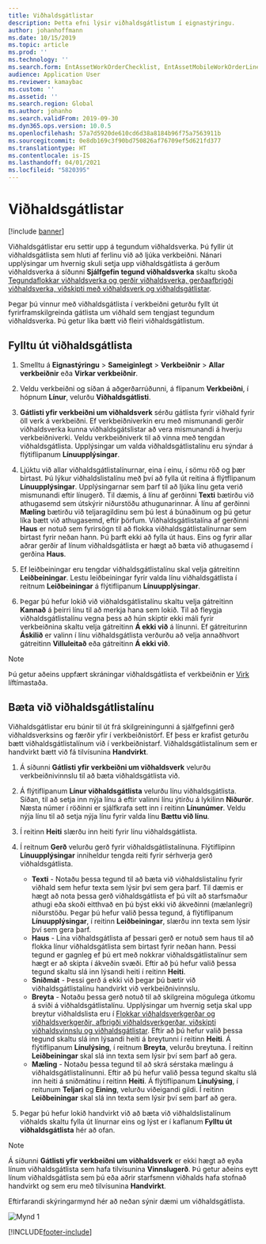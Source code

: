 ```yaml
---
title: Viðhaldsgátlistar
description: Þetta efni lýsir viðhaldsgátlistum í eignastýringu.
author: johanhoffmann
ms.date: 10/15/2019
ms.topic: article
ms.prod: ''
ms.technology: ''
ms.search.form: EntAssetWorkOrderChecklist, EntAssetMobileWorkOrderLineChecklistDetails
audience: Application User
ms.reviewer: kamaybac
ms.custom: ''
ms.assetid: ''
ms.search.region: Global
ms.author: johanho
ms.search.validFrom: 2019-09-30
ms.dyn365.ops.version: 10.0.5
ms.openlocfilehash: 57a7d5920de610cd6d38a8184b96f75a7563911b
ms.sourcegitcommit: 0e8db169c3f90bd750826af76709ef5d621fd377
ms.translationtype: HT
ms.contentlocale: is-IS
ms.lasthandoff: 04/01/2021
ms.locfileid: "5820395"
---
```

# <a name="maintenance-checklists"></a>Viðhaldsgátlistar

[!include [banner](../../includes/banner.md)]



Viðhaldsgátlistar eru settir upp á tegundum viðhaldsverka. Þú fyllir út viðhaldsgátlista sem hluti af ferlinu við að ljúka verkbeiðni. Nánari upplýsingar um hvernig skuli setja upp viðhaldsgátlista á gerðum viðhaldsverka á síðunni **Sjálfgefin tegund viðhaldsverka** skaltu skoða [Tegundaflokkar viðhaldsverka og gerðir viðhaldsverka, gerðaafbrigði viðhaldsverka, viðskipti með viðhaldsverk og viðhaldsgátlistar](../setup-for-work-orders/job-groups-and-job-types-variants-trades-and-checklists.md).

Þegar þú vinnur með viðhaldsgátlista í verkbeiðni geturðu fyllt út fyrirframskilgreinda gátlista um viðhald sem tengjast tegundum viðhaldsverka. Þú getur líka bætt við fleiri viðhaldsgátlistum.


## <a name="fill-in-a-maintenance-checklist"></a>Fylltu út viðhaldsgátlista

1. Smelltu á **Eignastýringu** > **Sameiginlegt** > **Verkbeiðnir** > **Allar verkbeiðnir** eða **Virkar verkbeiðnir**.

2. Veldu verkbeiðni og síðan á aðgerðarrúðunni, á flipanum **Verkbeiðni**, í hópnum **Línur**, velurðu **Viðhaldsgátlisti**.

3. **Gátlisti yfir verkbeiðni um viðhaldsverk** sérðu gátlista fyrir viðhald fyrir öll verk á verkbeiðni. Ef verkbeiðniverkin eru með mismunandi gerðir viðhaldsverka kunna viðhaldsgátslistar að vera mismunandi á hverju verkbeiðniverki. Veldu verkbeiðniverk til að vinna með tengdan viðhaldsgátlista. Upplýsingar um valda viðhaldsgátlistalínu eru sýndar á flýtiflipanum **Línuupplýsingar**.

4. Ljúktu við allar viðhaldsgátlistalínurnar, eina í einu, í sömu röð og þær birtast. Þú lýkur viðhaldslistalínu með því að fylla út reitina á flýtflipanum **Línuupplýsingar**. Upplýsingarnar sem þarf til að ljúka línu geta verið mismunandi eftir línugerð. Til dæmis, á línu af gerðinni **Texti** bætirðu við athugasemd sem útskýrir niðurstöðu athugunarinnar. Á línu af gerðinni **Mæling** bætirðu við teljaragildinu sem þú lest á búnaðinum og þú getur líka bætt við athugasemd, eftir þörfum. Viðhaldsgátlistalína af gerðinni **Haus** er notuð sem fyrirsögn til að flokka viðhaldsgátlistalínurnar sem birtast fyrir neðan hann. Þú þarft ekki að fylla út haus. Eins og fyrir allar aðrar gerðir af línum viðhaldsgátlista er hægt að bæta við athugasemd í gerðina **Haus**.

5. Ef leiðbeiningar eru tengdar viðhaldsgátlistalínu skal velja gátreitinn **Leiðbeiningar**. Lestu leiðbeiningar fyrir valda línu viðhaldsgátlista í reitnum **Leiðbeiningar** á flýtiflipanum **Línuupplýsingar**.

6. Þegar þú hefur lokið við viðhaldsgátlistalínu skaltu velja gátreitinn **Kannað** á þeirri línu til að merkja hana sem lokið. Til að fleygja viðhaldsgátlistalínu vegna þess að hún skiptir ekki máli fyrir verkbeiðnina skaltu velja gátreitinn **Á ekki við** á línunni. Ef gátreiturinn **Áskilið** er valinn í línu viðhaldsgátlista verðurðu að velja annaðhvort gátreitinn **Villuleitað** eða gátreitinn **Á ekki við**.

>[!NOTE]
>Þú getur aðeins uppfært skráningar viðhaldsgátlista ef verkbeiðnin er [Virk](../setup-for-work-orders/work-order-lifecycle-states.md) líftímastaða.  


## <a name="add-a-maintenance-checklist-line"></a>Bæta við viðhaldsgátlistalínu

Viðhaldsgátlistar eru búnir til út frá skilgreiningunni á sjálfgefinni gerð viðhaldsverksins og færðir yfir í verkbeiðnistörf. Ef þess er krafist geturðu bætt viðhaldsgátlistalínum við í verkbeiðnistarf. Viðhaldsgátlistalínum sem er handvirkt bætt við fá tilvísunina **Handvirkt**.

1. Á síðunni **Gátlisti yfir verkbeiðni um viðhaldsverk** velurðu verkbeiðnivinnslu til að bæta viðhaldsgátlista við.

2. Á flýtiflipanum **Línur viðhaldsgátlista** velurðu línu viðhaldsgátlista. Síðan, til að setja inn nýja línu á eftir valinni línu ýtirðu á lykilinn **Niðurör**. Næsta númer í röðinni er sjálfkrafa sett inn í reitinn **Línunúmer**. Veldu nýja línu til að setja nýja línu fyrir valda línu **Bættu við línu**. 

3. Í reitinn **Heiti** slærðu inn heiti fyrir línu viðhaldsgátlista.

4. Í reitnum **Gerð** velurðu gerð fyrir viðhaldsgátlistalínuna. Flýtiflipinn **Línuupplýsingar** inniheldur tengda reiti fyrir sérhverja gerð viðhaldsgátlista.
    - **Texti** - Notaðu þessa tegund til að bæta við viðhaldslistalínu fyrir viðhald sem hefur texta sem lýsir því sem gera þarf. Til dæmis er hægt að nota þessa gerð viðhaldsgátlista ef þú vilt að starfsmaður athugi eða skoði eitthvað en þú býst ekki við ákveðinni (mælanlegri) niðurstöðu. Þegar þú hefur valið þessa tegund, á flýtiflipanum **Línuupplýsingar**, í reitinn **Leiðbeiningar**, slærðu inn texta sem lýsir því sem gera þarf.
    - **Haus** - Lína viðhaldsgátlista af þessari gerð er notuð sem haus til að flokka línur viðhaldsgátlista sem birtast fyrir neðan hann. Þessi tegund er gagnleg ef þú ert með nokkrar viðhaldsgátlistalínur sem hægt er að skipta í ákveðin svæði. Eftir að þú hefur valið þessa tegund skaltu slá inn lýsandi heiti í reitinn **Heiti**.
    - **Sniðmát** - Þessi gerð á ekki við þegar þú bætir við viðhaldsgátlistalínu handvirkt við verkbeiðnivinnslu.  
    - **Breyta** - Notaðu þessa gerð notuð til að skilgreina mögulega útkomu á sviði á viðhaldsgátlistalínu. Upplýsingar um hvernig setja skal upp breytur viðhaldslista eru í [Flokkar viðhaldsverkgerðar og viðhaldsverkgerðir, afbrigði viðhaldsverkgerðar, viðskipti viðhaldsvinnslu og viðhaldsgátlistar](../setup-for-work-orders/job-groups-and-job-types-variants-trades-and-checklists.md). Eftir að þú hefur valið þessa tegund skaltu slá inn lýsandi heiti á breytunni í reitinn **Heiti**. Á flýtiflipanum **Línulýsing**, í reitnum **Breyta**, velurðu breytuna. Í reitinn **Leiðbeiningar** skal slá inn texta sem lýsir því sem þarf að gera.
    - **Mæling** - Notaðu þessa tegund til að skrá sérstaka mælingu á viðhaldsgátlistalínunni. Eftir að þú hefur valið þessa tegund skaltu slá inn heiti á sniðmátinu í reitinn **Heiti**. Á flýtiflipanum **Línulýsing**, í reitunum **Teljari** og **Eining**, velurðu viðeigandi gildi. Í reitinn **Leiðbeiningar** skal slá inn texta sem lýsir því sem þarf að gera.

5. Þegar þú hefur lokið handvirkt við að bæta við viðhaldslistalínum viðhalds skaltu fylla út línurnar eins og lýst er í kaflanum **Fylltu út viðhaldsgátlista** hér að ofan.

>[!NOTE]
>Á síðunni **Gátlisti yfir verkbeiðni um viðhaldsverk** er ekki hægt að eyða línum viðhaldsgátlista sem hafa tilvísunina **Vinnslugerð**. Þú getur aðeins eytt línum viðhaldsgátlista sem þú eða aðrir starfsmenn viðhalds hafa stofnað handvirkt og sem eru með tilvísunina **Handvirkt**.

Eftirfarandi skýringarmynd hér að neðan sýnir dæmi um viðhaldsgátlista.

![Mynd 1](media/14-work-orders.png)



[!INCLUDE[footer-include](../../../includes/footer-banner.md)]